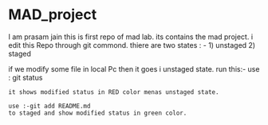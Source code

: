 # MAD_project

I am prasam jain
this is first repo of mad lab.
its contains the mad project.
i edit this Repo through git commond.
thiere are two states : -
	1) unstaged
	2) staged
	
if we modify some file in local Pc then it goes i unstaged state. run this:-
	use : git status
	
	it shows modified status in RED color menas unstaged state.

	use :-git add README.md 
	to staged and show modified status in green color.